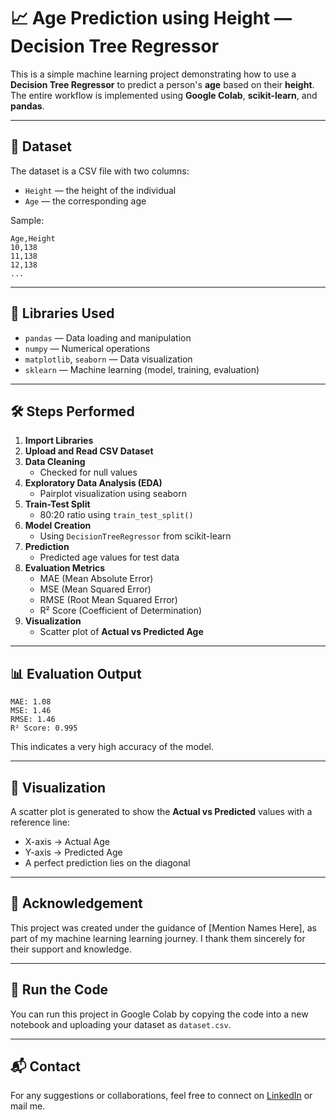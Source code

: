 
# 📈 Age Prediction using Height — Decision Tree Regressor

This is a simple machine learning project demonstrating how to use a **Decision Tree Regressor** to predict a person's **age** based on their **height**. The entire workflow is implemented using **Google Colab**, **scikit-learn**, and **pandas**.

---

## 📂 Dataset

The dataset is a CSV file with two columns:

- `Height` — the height of the individual
- `Age` — the corresponding age

Sample:
```
Age,Height  
10,138  
11,138  
12,138  
...  
```

---

## 🔧 Libraries Used

- `pandas` — Data loading and manipulation  
- `numpy` — Numerical operations  
- `matplotlib`, `seaborn` — Data visualization  
- `sklearn` — Machine learning (model, training, evaluation)

---

## 🛠️ Steps Performed

1. **Import Libraries**  
2. **Upload and Read CSV Dataset**
3. **Data Cleaning**  
   - Checked for null values  
4. **Exploratory Data Analysis (EDA)**  
   - Pairplot visualization using seaborn  
5. **Train-Test Split**  
   - 80:20 ratio using `train_test_split()`  
6. **Model Creation**  
   - Using `DecisionTreeRegressor` from scikit-learn  
7. **Prediction**  
   - Predicted age values for test data  
8. **Evaluation Metrics**
   - MAE (Mean Absolute Error)  
   - MSE (Mean Squared Error)  
   - RMSE (Root Mean Squared Error)  
   - R² Score (Coefficient of Determination)
9. **Visualization**  
   - Scatter plot of **Actual vs Predicted Age**

---

## 📊 Evaluation Output

```
MAE: 1.08  
MSE: 1.46  
RMSE: 1.46  
R² Score: 0.995
```

This indicates a very high accuracy of the model.

---

## 📌 Visualization

A scatter plot is generated to show the **Actual vs Predicted** values with a reference line:

- X-axis → Actual Age  
- Y-axis → Predicted Age  
- A perfect prediction lies on the diagonal

---

## 🙏 Acknowledgement

This project was created under the guidance of [Mention Names Here], as part of my machine learning learning journey. I thank them sincerely for their support and knowledge.

---

## 🚀 Run the Code

You can run this project in Google Colab by copying the code into a new notebook and uploading your dataset as `dataset.csv`.

---

## 📬 Contact

For any suggestions or collaborations, feel free to connect on [LinkedIn](https://www.linkedin.com/) or mail me.
